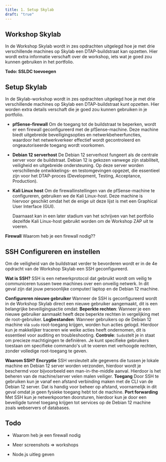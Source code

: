 ```yaml
---
title: 1. Setup Skylab
draft: "true"
---
```

## Workshop Skylab
In de Workshop Skylab wordt in zes opdrachten uitgelegd hoe je met drie verschillende machines op Skylab een DTAP-buildstraat kan opzetten. Hier wordt extra informatie verschaft over de workshop, iets wat je goed zou kunnen gebruiken in het portfolio.

**Todo: SSLDC toevoegen**

## Setup Skylab
In de Skylab-workshop wordt in zes opdrachten uitgelegd hoe je met drie verschillende machines op Skylab een DTAP-buildstraat kunt opzetten. Hier worden extra details verschaft die je goed zou kunnen gebruiken in je portfolio.

- **pfSense-firewall**
	Om de toegang tot de buildstraat te beperken, wordt er een firewall geconfigureerd met de pfSense-machine. Deze machine biedt uitgebreide beveiligingsopties en netwerkbeheerfuncties, waardoor het netwerkverkeer effectief wordt gecontroleerd en ongeautoriseerde toegang wordt voorkomen. 

- **Debian 12 serverhost**
	De Debian 12 serverhost fungeert als de centrale server voor de buildstraat. Debian 12 is gekozen vanwege zijn stabiliteit, veiligheid en uitgebreide ondersteuning. Op deze server worden verschillende ontwikkelings- en testomgevingen opgezet, die essentieel zijn voor het DTAP-proces (Development, Testing, Acceptance, Production). 

- **Kali Linux host**
	Om de firewallinstellingen van de pfSense-machine te configureren, gebruiken we de Kali Linux-host. Deze machine is hiervoor geschikt omdat het de enige uit deze lijst is met een Graphical User Interface (GUI).
	
	Daarnaast kan in een later stadium van het schrijven van het portfolio dezelfde Kali Linux-host gebruikt worden om de Workshop ZAP uit te voeren.

**Firewall**
Waarom heb je een firewall nodig??


## SSH Configureren en instellen
Om de veiligheid van de buildstraat verder te bevorderen wordt er in de 4e opdracht van de Workshop Skylab een SSH geconfigureerd.

**Wat is SSH?**
SSH is een netwerkprotocol dat gebruikt wordt om veilig te communiceren tussen twee machines over een onveilig netwerk. In dit geval zijn dat jouw persoonlijke computer/ laptop en de Debian 12 machine.


**Configureren nieuwe gebruiker**
Wanneer de SSH is geconfigureerd wordt in de Workshop Skylab direct een nieuwe gebruiker aangemaakt, dit is een belangrijke beveiligingsactie omdat:
**Beperkte rechten**:
Wanneer je een nieuwe gebruiker aanmaakt heeft deze beperkte rechten in vergelijking met de root-gebruiker.
**Logbestanden**:
Wanneer gebruikers op de Debian 12 machine via `sudo` root-toegang krijgen, worden hun acties gelogd. Hierdoor kun je makkelijker traceren wie welke acties heeft ondernomen, dit is essentieel voor auditing en troubleshooting.
**Controle**:
`Sudo`stelt je in staat om precieze machtigingen te definiëren. Je kunt specifieke gebruikers toestaan om specifieke commando's uit te voeren met verhoogde rechten, zonder volledige root-toegang te geven.


**Waarom SSH?**
**Encryptie**
SSH versleutelt alle gegevens die tussen je lokale machine en Debian 12 server worden verzonden, hierdoor wordt je beschermd voor bijvoorbeeld een man-in-the-middle aanval. Hierdoor is het beheren van de machine/server velen malen veiliger.
**Toegang**
Door SSH te gebruiken kun je vanaf een afstand verbinding maken met de CLI van de Debian 12 server. Dat is handig voor beheer op afstand, voornamelijk in dit geval omdat je geen fysieke toegang hebt tot de machine.
**Port forwarding**
Met SSH kun je netwerkpoorten doorsturen, hierdoor kun je door een beveiligde tunnel toegang krijgen tot services op de Debian 12 machine zoals webservers of databases.


## Todo

- Waarom heb je een firewall nodig 

- Meer screenshots => workshops

- Node.js uitleg geven